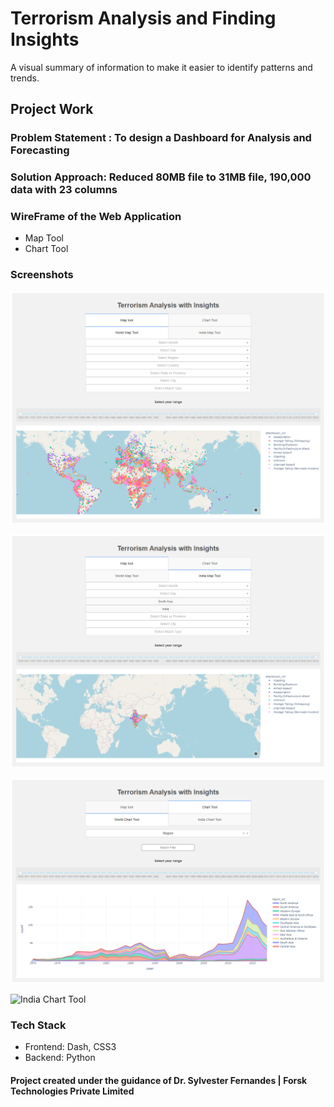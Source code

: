 # Terrorism Analysis and Finding Insights
A visual summary of information to make it easier to identify patterns and trends.

## Project Work

### Problem Statement : To design a Dashboard for Analysis and Forecasting

### Solution Approach: Reduced 80MB file to 31MB file, 190,000 data with 23 columns

### WireFrame of the Web Application
* Map Tool
* Chart Tool

### Screenshots

![World Map Tool](images/world-map.png)

![India Map Tool](images/india-map.png)

![World Chart Tool](images/world-chart.png)

![India Chart Tool](images/india-chart)

### Tech Stack
* Frontend: Dash, CSS3
* Backend: Python

#### Project created under the guidance of Dr. Sylvester Fernandes | Forsk Technologies Private Limited
